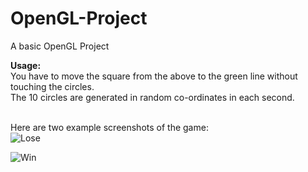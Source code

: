 # OpenGL-Project
A basic OpenGL Project <br>

<b>Usage:</b> <br>
You have to move the square from the above to the green line without touching the circles. <br>
The 10 circles are generated in random co-ordinates in each second.<br><br>

Here are two example screenshots of the game:<br>
![Lose](https://user-images.githubusercontent.com/35737627/184717397-fa022fb7-97a2-4cdc-af38-70c0d24004a1.png)

![Win](https://user-images.githubusercontent.com/35737627/184717337-cffca987-bd10-47cc-84d1-0a4e5d5d0915.png)
